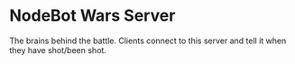 # NodeBot Wars Server

The brains behind the battle.  Clients connect to this server and tell it when they have shot/been shot.
